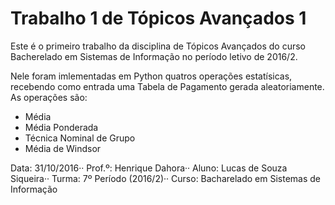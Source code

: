 # Trabalho 1 de Tópicos Avançados 1

Este é o primeiro trabalho da disciplina de Tópicos Avançados do curso Bacherelado em Sistemas de Informação no período letivo de 2016/2.

Nele foram imlementadas em Python quatros operações estatísicas, recebendo como entrada uma Tabela de Pagamento gerada aleatoriamente. As operações são:

* Média
* Média Ponderada
* Técnica Nominal de Grupo
* Média de Windsor

Data: 31/10/2016··
Prof.º: Henrique Dahora··
Aluno: Lucas de Souza Siqueira··
Turma: 7º Período (2016/2)··
Curso: Bacharelado em Sistemas de Informação

